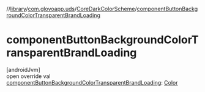 //[library](../../../index.md)/[com.glovoapp.uds](../index.md)/[CoreDarkColorScheme](index.md)/[componentButtonBackgroundColorTransparentBrandLoading](component-button-background-color-transparent-brand-loading.md)

# componentButtonBackgroundColorTransparentBrandLoading

[androidJvm]\
open override val [componentButtonBackgroundColorTransparentBrandLoading](component-button-background-color-transparent-brand-loading.md): [Color](https://developer.android.com/reference/kotlin/androidx/compose/ui/graphics/Color.html)
